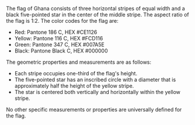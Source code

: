 The flag of Ghana consists of three horizontal stripes of equal width and a black five-pointed star in the center of the middle stripe. The aspect ratio of the flag is 1:2. The color codes for the flag are:

- Red: Pantone 186 C, HEX #CE1126
- Yellow: Pantone 116 C, HEX #FCD116
- Green: Pantone 347 C, HEX #007A5E
- Black: Pantone Black C, HEX #000000

The geometric properties and measurements are as follows:

- Each stripe occupies one-third of the flag's height.
- The five-pointed star has an inscribed circle with a diameter that is approximately half the height of the yellow stripe.
- The star is centered both vertically and horizontally within the yellow stripe.

No other specific measurements or properties are universally defined for the flag.